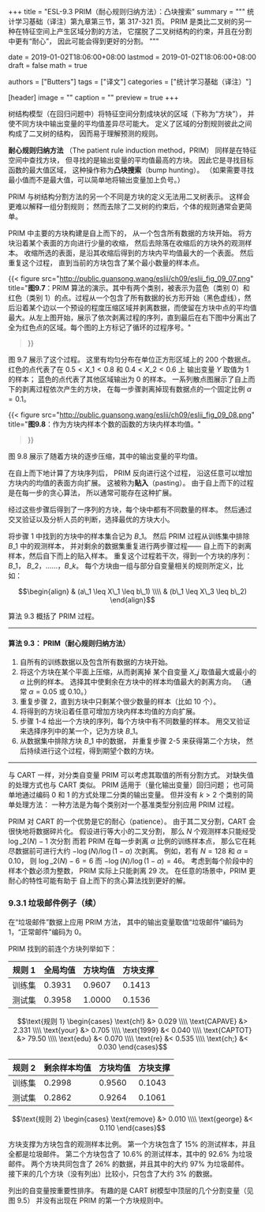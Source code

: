 +++
title = "ESL-9.3 PRIM（耐心规则归纳方法）：凸块搜索"
summary = """
统计学习基础（译注）第九章第三节，第 317-321 页。
PRIM 是类比二叉树的另一种在特征空间上产生区域分割的方法，
它摆脱了二叉树结构的约束，并且在分割中更有“耐心”，
因此可能会得到更好的分割。
"""

date = 2019-01-02T18:06:00+08:00
lastmod = 2019-01-02T18:06:00+08:00
draft = false
math = true

authors = ["Butters"]
tags = ["译文"]
categories = ["统计学习基础（译注）"]

[header]
image = ""
caption = ""
preview = true
+++

树结构模型（在回归问题中）将特征空间分割成块状的区域（下称为“方块”），
并使不同方块中输出变量的平均值差异尽可能大。
定义了区域的分割规则彼此之间构成了二叉树的结构，
因而易于理解预测的规则。

**耐心规则归纳方法**
（The patient rule induction method，PRIM）
同样是在特征空间中查找方块，
但寻找的是输出变量的平均值最高的方块。
因此它是寻找目标函数的最大值区域，
这种操作称为**凸块搜索**（bump hunting）。
（如果需要寻找最小值而不是最大值，可以简单地将输出变量加上负号。）

PRIM 与树结构分割方法的另一个不同是方块的定义无法用二叉树表示。
这样会更难以解释一组分割规则；
然而去除了二叉树的约束后，个体的规则通常会更简单。

PRIM 中主要的方块构建是自上而下的，
从一个包含所有数据的方块开始。
将方块沿着某个表面的方向进行少量的收缩，
然后去除落在收缩后的方块外的观测样本。
收缩所选的表面，是沿其收缩后得到的方块内平均值最大的一个表面。
然后重复这个过程，
直到当前的方块包含了某个最小数量的样本点。

{{< figure
  src="http://public.guansong.wang/eslii/ch09/eslii_fig_09_07.png"
  title="**图9.7**：PRIM 算法的演示。其中有两个类别，被表示为蓝色（类别 0）和红色（类别 1）的点。过程从一个包含了所有数据的长方形开始（黑色虚线），然后沿着某个边以一个预设的程度压缩区域并剥离数据，而使留在方块中点的平均值最大。从左上图开始，展示了依次剥离过程的序列，直到最后在右下图中分离出了全为红色点的区域。每个图的上方标记了循环的过程序号。"
>}}

图 9.7 展示了这个过程。
这里有均匀分布在单位正方形区域上的 200 个数据点。
红色的点代表了在 $0.5 < X\_1 < 0.8$ 和 $0.4 < X\_2 < 0.6$ 上
输出变量 $Y$ 取值为 1 的样本；
蓝色的点代表了其他区域输出为 0 的样本。
一系列散点图展示了自上而下的剥离过程依次产生的方块，
在每一步骤剥离掉现有数据点的一个固定比例 $\alpha = 0.1$。

{{< figure
  src="http://public.guansong.wang/eslii/ch09/eslii_fig_09_08.png"
  title="**图9.8**：作为方块内样本个数的函数的方块内样本均值。"
>}}

图 9.8 展示了随着方块的逐步压缩，其中的输出变量的平均值。

在自上而下地计算了方块序列后，
PRIM 反向进行这个过程，
沿这任意可以增加方块内的均值的表面方向扩展。
这被称为**贴入**（pasting）。
由于自上而下的过程是在每一步的贪心算法，
所以通常可能存在这种扩展。

经过这些步骤后得到了一序列的方块，每个块中都有不同数量的样本。
然后通过交叉验证以及分析人员的判断，选择最优的方块大小。

将步骤 1 中找到的方块中的样本集合记为 $B\_1$。
然后 PRIM 过程从训练集中排除 $B\_1$ 中的观测样本，
并对剩余的数据集重复进行两步骤过程——
自上而下的剥离样本，然后自下而上的贴入样本。
重复这个过程若干次，得到一个方块的序列：
$B\_1$， $B\_2$，……，$B\_k$。
每个方块由一组与部分自变量相关的规则所定义，比如：

$$\begin{align}
& (a\_1 \leq X\_1 \leq b\_1) \\\\ & (b\_1 \leq X\_3 \leq b\_2)
\end{align}$$

算法 9.3 概括了 PRIM 过程。

----------

#### 算法 9.3： PRIM（耐心规则归纳方法）

1. 自所有的训练数据以及包含所有数据的方块开始。
2. 将这个方块在某个平面上压缩，从而剥离掉
   某个自变量 $X\_j$ 取值最大或最小的 $\alpha$ 比例的样本。
   选择其中使剩余在方块中的样本均值最大的剥离方向。
   （通常 $\alpha = 0.05$ 或 $0.10$。）
3. 重复步骤 2，直到方块中只剩某个很少数量的样本（比如 10 个）。
4. 将得到的方块沿着任意可增加方块内样本均值的方向扩展。
5. 步骤 1-4 给出一个方块的序列，每个方块中有不同数量的样本。
   用交叉验证来选择序列中的某一个，记为方块 $B\_1$。
6. 从数据集中排除方块 $B\_1$ 中的数据，
   并重复步骤 2-5 来获得第二个方块，
   然后持续进行这个过程，得到期望个数的方块。

----------

与 CART 一样，对分类自变量 PRIM 可以考虑其取值的所有分割方式。
对缺失值的处理方式也与 CART 类似。
PRIM 适用于（量化输出变量）回归问题；
也可简单地通过编码 0 和 1 的方式处理二分类的输出变量。
但并没有 $k>2$ 个类别的简单处理方法：
一种方法是为每个类别对一个基准类型分别应用 PRIM 过程。

PRIM 对 CART 的一个优势是它的耐心（patience）。
由于其二叉分割，CART 会很快地将数据碎片化。
假设进行等大小的二叉分割，
那么 $N$ 个观测样本只能经受 $\log\_2(N) -1$ 次分割
而若 PRIM 在每一步剥离 $\alpha$ 比例的训练样本点，
那么它在耗尽数据前可进行大约 $-\log(N) / \log(1-\alpha)$ 次剥离。
例如，若有 $N=128$ 和 $\alpha=0.10$，
则 $\log\_2(N)-6=6$ 而 $-\log(N) / \log(1-\alpha) = 46$。
考虑到每个阶段中的样本个数必须为整数，
PRIM 实际上只能剥离 29 次。
在任意的场景中，PRIM 更耐心的特性可能有助于
自上而下的贪心算法找到更好的解。

### 9.3.1 垃圾邮件例子（续）

在“垃圾邮件”数据上应用 PRIM 方法，
其中的输出变量取值“垃圾邮件”编码为 1，“正常邮件”编码为 0。

PRIM 找到的前连个方块列举如下：

| 规则 1 | 全局均值 | 方块均值 | 方块支撑 |
|--------|--------|--------|----------|
| 训练集  | 0.3931 | 0.9607 | 0.1413 |
| 测试集  | 0.3958 | 1.0000 | 0.1536 |

$$\text{规则 1} \begin{cases}
\text{ch!} &> 0.029
\\\\ \text{CAPAVE} &> 2.331
\\\\ \text{your} &> 0.705
\\\\ \text{1999} &< 0.040
\\\\ \text{CAPTOT} &> 79.50
\\\\ \text{edu} &< 0.070
\\\\ \text{re} &< 0.535
\\\\ \text{ch;} &< 0.030
\end{cases}$$

| 规则 2 | 剩余样本均值 | 方块均值 | 方块支撑 |
|--------|------------|--------|---------|
| 训练集  | 0.2998 | 0.9560 | 0.1043 |
| 测试集  | 0.2862 | 0.9264 | 0.1061 |

$$\text{规则 2} \begin{cases}
\text{remove} &> 0.010
\\\\ \text{george} &< 0.110
\end{cases}$$

方块支撑为方块包含的观测样本比例。
第一个方块包含了 15% 的测试样本，并且全都是垃圾邮件。
第二个方块包含了 10.6% 的测试样本，其中的 92.6% 为垃圾邮件。
两个方块共同包含了 26% 的数据，并且其中的大约 97% 为垃圾邮件。
接下来的几个方块（没有列出）比较小，只包含了大约 3% 的数据。

列出的自变量按重要性排序。
有趣的是 CART 树模型中顶层的几个分割变量（见图 9.5）
并没有出现在 PRIM 的第一个方块规则中。